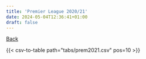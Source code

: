 ```yaml
---
title: 'Premier League 2020/21'
date: 2024-05-04T12:36:41+01:00
draft: false
---
```


[Back](/csv-tables/)

{{< csv-to-table path="tabs/prem2021.csv" pos=10 >}}
